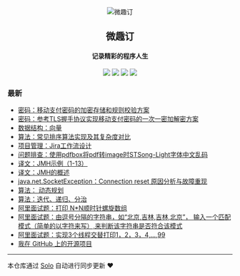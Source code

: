 <p align="center"><img alt="微趣订" src="https://avatars2.githubusercontent.com/u/14016661?v=4"></p><h2 align="center">
微趣订
</h2>

<h4 align="center">记录精彩的程序人生</h4>
<p align="center"><a title="微趣订" target="_blank" href="https://github.com/believelelf/solo-blog"><img src="https://img.shields.io/github/last-commit/believelelf/solo-blog.svg?style=flat-square&color=FF9900"></a>
<a title="GitHub repo size in bytes" target="_blank" href="https://github.com/believelelf/solo-blog"><img src="https://img.shields.io/github/repo-size/believelelf/solo-blog.svg?style=flat-square"></a>
<a title="Solo Version" target="_blank" href="https://github.com/b3log/solo/releases"><img src="https://img.shields.io/badge/solo-3.6.5-f1e05a.svg?style=flat-square&color=blueviolet"></a>
<a title="Hits" target="_blank" href="https://github.com/b3log/hits"><img src="https://hits.b3log.org/believelelf/solo-blog.svg"></a></p>

### 最新

* [密码：移动支付密码的加密存储和规则校验方案](https://www.weiquding.com/articles/2019/11/18/1574007386204.html)
* [密码：参考TLS握手协议实现移动支付密码的一次一密加解密方案](https://www.weiquding.com/articles/2019/11/15/1573833373356.html)
* [数据结构：向量](https://www.weiquding.com/articles/2019/11/10/1573318506848.html)
* [算法：常见排序算法实现及其复杂度对比](https://www.weiquding.com/articles/2019/11/08/1573224609440.html)
* [项目管理：Jira工作流设计](https://www.weiquding.com/articles/2019/11/07/1573132732153.html)
* [问题排查：使用pdfbox将pdf转image时STSong-Light字体中文乱码](https://www.weiquding.com/articles/2019/11/07/1573129637768.html)
* [译文：JMH示例（1-13）](https://www.weiquding.com/articles/2019/11/03/1572759573750.html)
* [译文：JMH的概述](https://www.weiquding.com/articles/2019/10/30/1572449109376.html)
* [java.net.SocketException：Connection reset 原因分析与故障重现](https://www.weiquding.com/articles/2019/10/28/1572277638230.html)
* [算法： 动态规划](https://www.weiquding.com/articles/2019/10/22/1571755199088.html)
* [算法：迭代、递归、分治](https://www.weiquding.com/articles/2019/10/21/1571622995058.html)
* [阿里面试题：打印 N*N顺时针螺旋数组](https://www.weiquding.com/articles/2019/10/18/1571403139604.html)
* [阿里面试题：由逗号分隔的字符串，如“北京,吉林,吉林,北京”， 输入一个匹配模式（简单的以字符来写）,来判断该字符串是否符合该模式](https://www.weiquding.com/articles/2019/10/18/1571394076901.html)
* [阿里面试题：实现3个线程交替打印1，2，3，4,...,99](https://www.weiquding.com/articles/2019/10/18/1571391828859.html)
* [我在 GitHub 上的开源项目](https://www.weiquding.com/my-github-repos)



---

本仓库通过 [Solo](https://github.com/b3log/solo) 自动进行同步更新 ❤️ 